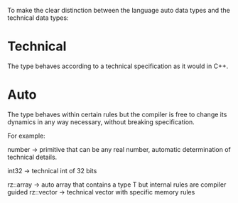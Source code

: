To make the clear distinction between the language auto data types and the technical data types:

Technical
===

The type behaves according to a technical specification as it would in C++.

Auto
===

The type behaves within certain rules but the compiler is free to change its dynamics in any way necessary, without breaking specification.


For example:

number -> primitive that can be any real number, automatic determination of technical details.

int32 -> technical int of 32 bits

rz::array -> auto array that contains a type T but internal rules are compiler guided
rz::vector -> technical vector with specific memory rules
